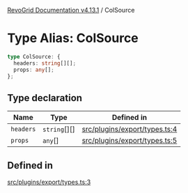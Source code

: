 [RevoGrid Documentation v4.13.1](README.md) / ColSource

# Type Alias: ColSource

```ts
type ColSource: {
  headers: string[][];
  props: any[];
};
```

## Type declaration

| Name | Type | Defined in |
| ------ | ------ | ------ |
| `headers` | `string`[][] | [src/plugins/export/types.ts:4](https://github.com/revolist/revogrid/blob/4ebc7221c475d12b7f731e54908af9eefb855c73/src/plugins/export/types.ts#L4) |
| `props` | `any`[] | [src/plugins/export/types.ts:5](https://github.com/revolist/revogrid/blob/4ebc7221c475d12b7f731e54908af9eefb855c73/src/plugins/export/types.ts#L5) |

## Defined in

[src/plugins/export/types.ts:3](https://github.com/revolist/revogrid/blob/4ebc7221c475d12b7f731e54908af9eefb855c73/src/plugins/export/types.ts#L3)
